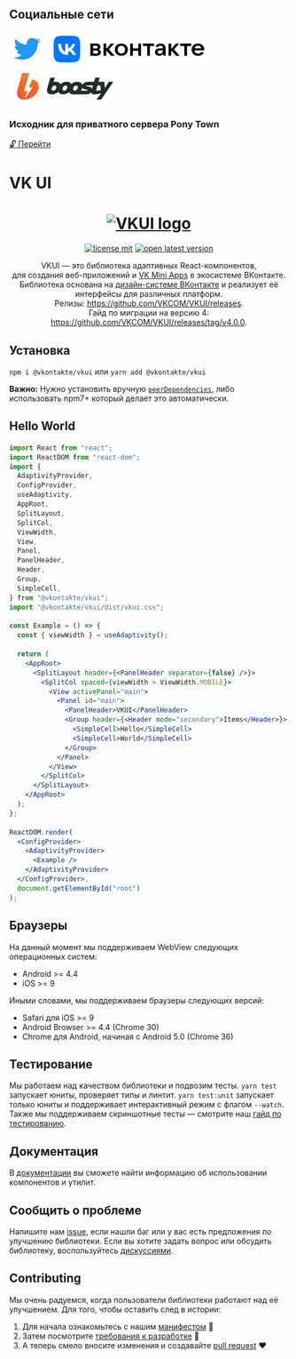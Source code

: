 ## Социальные сети
[<img src="/twitter.svg">](https://twitter.com/kaurcev) [<img src="/vk.svg">](https://vk.com/kaurcev) [<img src="/boosty.svg">](https://boosty.to/kaurcev)

### Исходник для приватного сервера Pony Town

[:unlock: Перейти](https://github.com/kaurcev/pixel.horse)


# VK UI

<h1 align="center">
  <a href="https://vkcom.github.io/VKUI/"><img src="styleguide/assets/static/vkui_logo.png?raw=true" width="300" alt="VKUI logo"></a>
</h1>
<p align="center">
  <a href="LICENSE"><img src="https://img.shields.io/npm/l/@vkontakte/vkui?maxAge=3600" alt="license mit"></a>
  <a href="https://npmjs.com/package/@vkontakte/vkui"><img src="https://img.shields.io/npm/v/@vkontakte/vkui/latest.svg?maxAge=3600" alt="open latest version"></a>
</p>
<p align="center">
VKUI — это библиотека адаптивных React-компонентов, <br> для создания веб-приложений и <a href="https://vk.com/dev/vk_apps_docs">VK Mini Apps</a> в экосистеме ВКонтакте.<br>
Библиотека основана на <a href="https://www.figma.com/@vk">дизайн-системе ВКонтакте</a> и реализует её интерфейсы для различных платформ.<br>
Релизы: <a href="https://github.com/VKCOM/VKUI/releases">https://github.com/VKCOM/VKUI/releases</a>.<br>
Гайд по миграции на версию 4: <a href="https://github.com/VKCOM/VKUI/releases/tag/v4.0.0">https://github.com/VKCOM/VKUI/releases/tag/v4.0.0</a>.
</p>

## Установка

`npm i @vkontakte/vkui` или `yarn add @vkontakte/vkui`

**Важно:** Нужно установить вручную [`peerDependencies`](package.json#L104-L112), либо использовать npm7+ который делает это автоматически.

## Hello World

```jsx static
import React from "react";
import ReactDOM from "react-dom";
import {
  AdaptivityProvider,
  ConfigProvider,
  useAdaptivity,
  AppRoot,
  SplitLayout,
  SplitCol,
  ViewWidth,
  View,
  Panel,
  PanelHeader,
  Header,
  Group,
  SimpleCell,
} from "@vkontakte/vkui";
import "@vkontakte/vkui/dist/vkui.css";

const Example = () => {
  const { viewWidth } = useAdaptivity();

  return (
    <AppRoot>
      <SplitLayout header={<PanelHeader separator={false} />}>
        <SplitCol spaced={viewWidth > ViewWidth.MOBILE}>
          <View activePanel="main">
            <Panel id="main">
              <PanelHeader>VKUI</PanelHeader>
              <Group header={<Header mode="secondary">Items</Header>}>
                <SimpleCell>Hello</SimpleCell>
                <SimpleCell>World</SimpleCell>
              </Group>
            </Panel>
          </View>
        </SplitCol>
      </SplitLayout>
    </AppRoot>
  );
};

ReactDOM.render(
  <ConfigProvider>
    <AdaptivityProvider>
      <Example />
    </AdaptivityProvider>
  </ConfigProvider>,
  document.getElementById("root")
);
```

## Браузеры

На данный момент мы поддерживаем WebView следующих операционных систем:

- Android >= 4.4
- iOS >= 9

Иными словами, мы поддерживаем браузеры следующих версий:

- Safari для iOS >= 9
- Android Browser >= 4.4 (Chrome 30)
- Chrome для Android, начиная с Android 5.0 (Chrome 36)

## Тестирование

Мы работаем над качеством библиотеки и подвозим тесты. `yarn test` запускает юниты, проверяет типы и линтит. `yarn test:unit` запускает только юниты и поддерживает интерактивный режим с флагом `--watch`. Также мы поддерживаем скриншотные тесты — смотрите наш [гайд по тестированию](https://github.com/VKCOM/VKUI/blob/master/docs/TESTING.md).

## Документация

В [документации](https://vkcom.github.io/VKUI/) вы сможете найти информацию об использовании компонентов и утилит.

## Сообщить о проблеме

Напишите нам [issue](https://github.com/VKCOM/VKUI/issues/new/choose), если нашли баг или у вас есть предложения по улучшению библиотеки. Если вы хотите задать вопрос или обсудить библиотеку, воспользуйтесь [дискуссиями](https://github.com/VKCOM/VKUI/discussions/categories/q-a).

## Contributing

Мы очень радуемся, когда пользователи библиотеки работают над её улучшением. Для того, чтобы оставить след в истории:

1. Для начала ознакомьтесь с нашим [манифестом](https://github.com/VKCOM/VKUI/blob/master/docs/MANIFESTO.md) 📝
2. Затем посмотрите [требования к разработке](https://github.com/VKCOM/VKUI/blob/master/docs/CONTRIBUTING.md) 🔧
3. А теперь смело вносите изменения и создавайте [pull request](https://github.com/VKCOM/VKUI/pulls) ❤️
